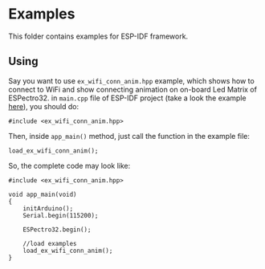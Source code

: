 Examples
========

This folder contains examples for ESP-IDF framework.

## Using

Say you want to use `ex_wifi_conn_anim.hpp` example, which shows how to connect to WiFi and show connecting animation on on-board Led Matrix of ESPectro32. in `main.cpp` file of ESP-IDF project (take a look the example [here](https://github.com/dycodex/ESPectro32-IDF)), you should do:

```#include <ex_wifi_conn_anim.hpp>```

Then, inside `app_main()` method, just call the function in the example file:

```load_ex_wifi_conn_anim();```

So, the complete code may look like:
```
#include <ex_wifi_conn_anim.hpp>

void app_main(void)
{
	initArduino();
	Serial.begin(115200);

	ESPectro32.begin();

	//load examples
	load_ex_wifi_conn_anim();
}
```
